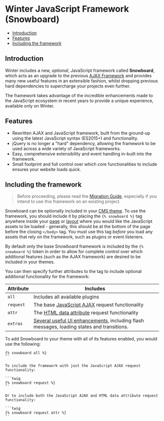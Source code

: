 # Winter JavaScript Framework (Snowboard)

- [Introduction](#introduction)
- [Features](#features)
- [Including the framework](#framework-script)

<a name="introduction"></a>
## Introduction

Winter includes a new, *optional*, JavaScript framework called **Snowboard**, which acts as an upgrade to the previous [AJAX Framework](../ajax/introduction) and provides many new useful features in an extensible fashion, whilst dropping previous hard dependencies to supercharge your projects even further.

The framework takes advantage of the incredible enhancements made to the JavaScript ecosystem in recent years to provide a unique experience, available only on Winter.

<a name="features"></a>
## Features

- Rewritten AJAX and JavaScript framework, built from the ground-up using the latest JavaScript syntax (ES2015+) and functionality.
- jQuery is no longer a "hard" dependency, allowing the framework to be used across a wide variety of JavaScript frameworks.
- Easy, comprehensive extensibility and event handling in-built into the framework.
- Small footprint and full control over which core functionalities to include ensures your website loads quick.

<a name="framework-script"></a>
## Including the framework

> Before proceeding, please read the [Migration Guide](../snowboard/migration-guide), especially if you intend to use this framework on an existing project.

Snowboard can be optionally included in your [CMS theme](../cms/themes). To use the framework, you should include it by placing the `{% snowboard %}` tag anywhere inside your [page](../cms/pages) or [layout](../cms/layouts) where you would like the JavaScript assets to be loaded - generally, this should be at the bottom of the page before the closing `</body>` tag. You must use this tag *before* you load any assets that rely on the framework, such as plugins or event listeners.

By default only the base Snowboard framework is included by the `{% snowboard %}` token in order to allow for complete control over which additional features (such as the AJAX framework) are desired to be included in your themes.

You can then specify further attributes to the tag to include optional additional functionality for the framework:

Attribute | Includes
--------- | --------
`all` | Includes all available plugins
`request` | The base [JavaScript AJAX](../snowboard/request) request functionality
`attr` | The [HTML data attribute](../snowboard/data-attr) request functionality
`extras` | [Several useful UI enhancements](../snowboard/extras), including flash messages, loading states and transitions.

To add Snowboard to your theme with all of its features enabled, you would use the following:

```twig
{% snowboard all %}
``

To include the framework with just the JavaScript AJAX request functionality:

```twig
{% snowboard request %}
``

Or to include both the JavaScript AJAX and HTML data attribute request functionality:

```twig
{% snowboard request attr %}
``